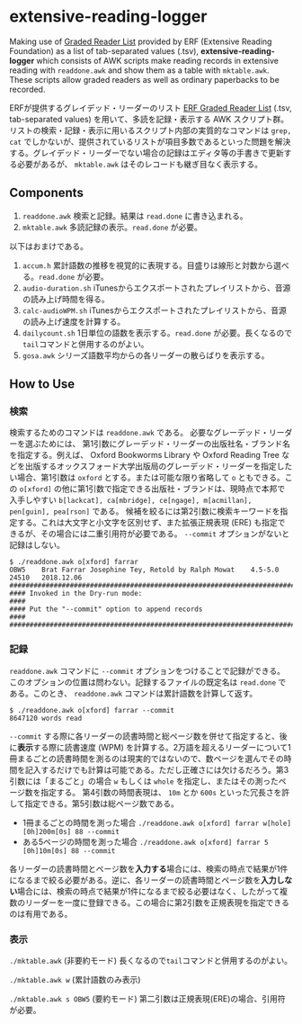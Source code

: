 # extensive-reading-logger

Making use of
[Graded Reader List](https://sites.google.com/site/erfgrlist/)
provided by ERF (Extensive Reading Foundation) as a list of
tab-separated values (.tsv), **extensive-reading-logger** which consists of AWK scripts make reading records in extensive reading with ```readdone.awk```
and show them as a table with ```mktable.awk```. These scripts allow graded readers as well as ordinary paperbacks to be recorded.

ERFが提供するグレイデッド・リーダーのリスト
[ERF Graded Reader List](https://sites.google.com/site/erfgrlist/)
(.tsv, tab-separated values)
を用いて、多読を記録・表示する
AWK
スクリプト群。リストの検索・記録・表示に用いるスクリプト内部の実質的なコマンドは
```grep, cat```
でしかないが、提供されているリストが項目多数であるといった問題を解決する。グレイデッド・リーダーでない場合の記録はエディタ等の手書きで更新する必要があるが、
`mktable.awk`
はそのレコードも継ぎ目なく表示する。

## Components

1. ```readdone.awk``` 検索と記録。結果は ```read.done``` に書き込まれる。
1. ```mktable.awk``` 多読記録の表示。```read.done``` が必要。

以下はおまけである。

1. ```accum.h``` 累計語数の推移を視覚的に表現する。目盛りは線形と対数から選べる。```read.done``` が必要。
1. ```audio-duration.sh``` iTunesからエクスポートされたプレイリストから、音源の読み上げ時間を得る。
1. ```calc-audioWPM.sh``` iTunesからエクスポートされたプレイリストから、音源の読み上げ速度を計算する。
1. ```dailycount.sh``` 1日単位の語数を表示する。```read.done``` が必要。長くなるので```tail```コマンドと併用するのがよい。
1. ```gosa.awk``` シリーズ語数平均からの各リーダーの散らばりを表示する。

## How to Use

### 検索
検索するためのコマンドは
```readdone.awk```
である。
必要なグレーデッド・リーダーを選ぶためには、
第1引数にグレーデッド・リーダーの出版社名・ブランド名を指定する。例えば、
Oxford Bookworms Library
や
Oxford Reading Tree
などを出版するオックスフォード大学出版局のグレーデッド・リーダーを指定したい場合、第1引数は
```oxford```
とする。または可能な限り省略して
```o``` ともできる。この
```o[xford]```
の他に第1引数で指定できる出版社・ブランドは、現時点で本邦で入手しやすい
```b[lackcat], ca[mbridge], ce[ngage], m[acmillan], pen[guin], pea[rson]```
である。
候補を絞るには第2引数に検索キーワードを指定する。これは大文字と小文字を区別せず、また拡張正規表現
(ERE)
も指定できるが、その場合には二重引用符が必要である。
```--commit```
オプションがないと記録はしない。

```
$ ./readdone.awk o[xford] farrar
OBW5	Brat Farrar	Josephine Tey, Retold by Ralph Mowat	4.5-5.0	24510 	2018.12.06
################################################################################
#### Invoked in the Dry-run mode:                                           ####
#### Put the "--commit" option to append records                            ####
################################################################################
```

<!-- `o[xford], penguin(pearson), cambridge, cengage(heinle),
macmillan, blackcat` のみを用意している。 -->

### 記録
```readdone.awk```
コマンドに
```--commit```
オプションをつけることで記録ができる。このオプションの位置は問わない。記録するファイルの既定名は
```read.done```
である。このとき、
```readdone.awk```
コマンドは累計語数を計算して返す。

```
$ ./readdone.awk o[xford] farrar --commit
8647120 words read
```

```--commit```
する際に各リーダーの読書時間と総ページ数を併せて指定すると、後に**表示**する際に読書速度
(WPM)
を計算する。2万語を超えるリーダーについて1冊まるごとの読書時間を測るのは現実的ではないので、数ページを選んでその時間を記入するだけでも計算は可能である。ただし正確さには欠けるだろう。第3引数には「まるごと」の場合
```w```
もしくは
```whole```
を指定し、またはその測ったページ数を指定する。
第4引数の時間表現は、
```10m```
とか
```600s```
といった冗長さを許して指定できる。第5引数は総ページ数である。
* 1冊まるごとの時間を測った場合 ```./readdone.awk o[xford] farrar w[hole] [0h]200m[0s] 88 --commit```
* ある5ページの時間を測った場合 ```./readdone.awk o[xford] farrar 5 [0h]10m[0s] 88 --commit```


各リーダーの読書時間とページ数を**入力する**場合には、検索の時点で結果が1件になるまで絞る必要がある。逆に、各リーダーの読書時間とページ数を**入力しない**場合には、検索の時点で結果が1件になるまで絞る必要はなく、したがって複数のリーダーを一度に登録できる。この場合に第2引数を正規表現を指定できるのは有用である。

### 表示

```./mktable.awk``` (非要約モード) 長くなるので```tail```コマンドと併用するのがよい。

```./mktable.awk w``` (累計語数のみ表示)

```./mktable.awk s OBW5``` (要約モード) 第二引数は正規表現(ERE)の場合、引用符が必要。
